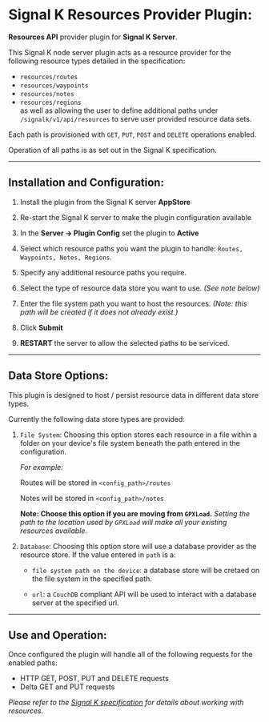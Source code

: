 # Signal K Resources Provider Plugin:

__Resources API__ provider plugin for __Signal K Server__.

This Signal K node server plugin acts as a resource provider for the following resource types detailed in the specification:
- `resources/routes`
- `resources/waypoints`
- `resources/notes`
- `resources/regions`   
as well as allowing the user to define additional paths under `/signalk/v1/api/resources` to serve user provided resource data sets.

Each path is provisioned with `GET`, `PUT`, `POST` and `DELETE` operations enabled.

Operation of all paths is as set out in the Signal K specification.

---
## Installation and Configuration:

1. Install the plugin from the Signal K server __AppStore__

1. Re-start the Signal K server to make the plugin configuration available 

1. In the __Server -> Plugin Config__ set the plugin to __Active__

1. Select which resource paths you want the plugin to handle: `Routes, Waypoints, Notes, Regions`.

1. Specify any additional resource paths you require.

1. Select the type of resource data store you want to use. _(See note below)_

1. Enter the file system path you want to host the resources. _(Note: this path will be created if it does not already exist.)_

1. Click __Submit__ 

1. __RESTART__ the server to allow the selected paths to be serviced.
---

## Data Store Options:

This plugin is designed to host / persist resource data in different data store types.

Currently the following data store types are provided:

1. `File System`: Choosing this option stores each resource in a file within a folder on your device's file system beneath the path entered in the configuration. 

    _For example:_

    Routes will be stored in `<config_path>/routes`

    Notes will be stored in `<config_path>/notes`

    __Note: Choose this option if you are moving from `GPXLoad`.__ _Setting the path to the location used by `GPXLoad` will make all your existing resources available._

2. `Database`: Choosing this option store will use a database provider as the resource store. If the value entered in `path` is a:
    - `file system path on the device`: a database store will be cretaed on the file system in the specified path.

    - `url`: a `CouchDB` compliant API will be used to interact with a database server at the specified url. 

---
## Use and Operation:

Once configured the plugin will handle all of the following requests for the enabled paths:
- HTTP GET, POST, PUT and DELETE requests
- Delta GET and PUT requests

_Please refer to the [Signal K specification](https://signalk.org/specification) for details about working with resources._
